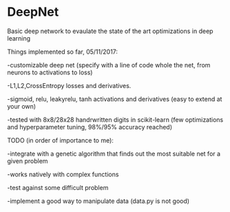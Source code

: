 # DeepNet
Basic deep network to evaulate the state of the art optimizations in deep learning

Things implemented so far, 05/11/2017:

-customizable deep net (specify with a line of code whole the net, from neurons to activations to loss)

-L1,L2,CrossEntropy losses and derivatives.

-sigmoid, relu, leakyrelu, tanh activations and derivatives (easy to extend at your own)

-tested with 8x8/28x28 handrwritten digits in scikit-learn (few optimizations and hyperparameter tuning, 98%/95% accuracy reached)


TODO (in order of importance to me):

-integrate with a genetic algorithm that finds out the most suitable net for a given problem

-works natively with complex functions

-test against some difficult problem

-implement a good way to manipulate data (data.py is not good)
